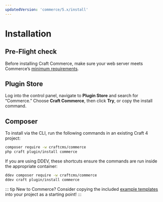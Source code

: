 ```yaml
---
updatedVersion: 'commerce/5.x/install'
---
```


# Installation

## Pre-Flight check

Before installing Craft Commerce, make sure your web server meets Commerce’s [minimum requirements](requirements.md).

## Plugin Store

Log into the control panel, navigate to **Plugin Store** and search for “Commerce.” Choose **Craft Commerce**, then click **Try**, or copy the install command.

## Composer

To install via the CLI, run the following commands in an existing Craft 4 project:

```bash
composer require -w craftcms/commerce
php craft plugin/install commerce
```

If you are using DDEV, these shortcuts ensure the commands are run inside the appropriate container:

```bash
ddev composer require -w craftcms/commerce
ddev craft plugin/install commerce
```

::: tip
New to Commerce? Consider copying the included [example templates](example-templates.md) into your project as a starting point!
:::
